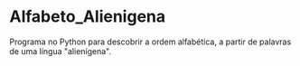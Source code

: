 # Alfabeto_Alienigena
Programa no Python para descobrir a ordem alfabética, a partir de palavras de uma língua "alienígena".
